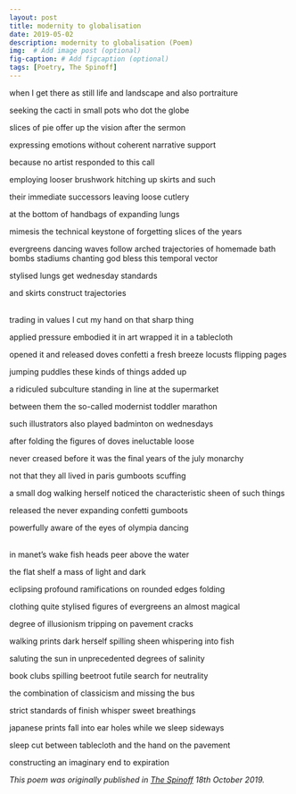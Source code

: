 ```yaml
---
layout: post
title: modernity to globalisation
date: 2019-05-02 
description: modernity to globalisation (Poem)
img:  # Add image post (optional)
fig-caption: # Add figcaption (optional)
tags: [Poetry, The Spinoff]
---
```

when I get there as still life and landscape and also portraiture<br>

seeking the cacti in small pots who dot the globe<br>

slices of pie offer up the vision after the sermon<br>

expressing emotions without coherent narrative support<br>

because no artist responded to this call<br>

employing looser brushwork hitching up skirts and such<br>

their immediate successors leaving loose cutlery<br>

at the bottom of handbags of expanding lungs<br>

mimesis the technical keystone of forgetting slices of the years<br>

evergreens dancing waves follow arched trajectories of homemade bath bombs stadiums chanting god bless this temporal vector<br>

stylised lungs get wednesday standards<br>

and skirts construct trajectories<br><br>

trading in values I cut my hand on that sharp thing<br>

applied pressure embodied it in art wrapped it in a tablecloth<br>

opened it and released doves confetti a fresh breeze locusts flipping pages<br>

jumping puddles these kinds of things added up<br>

a ridiculed subculture standing in line at the supermarket<br>

between them the so-called modernist toddler marathon<br>

such illustrators also played badminton on wednesdays<br>

after folding the figures of doves ineluctable loose<br>

never creased before it was the final years of the july monarchy

not that they all lived in paris gumboots scuffing

a small dog walking herself noticed the characteristic sheen of such things

released the never expanding confetti gumboots

powerfully aware of the eyes of olympia dancing<br><br>

in manet’s wake fish heads peer above the water<br>

the flat shelf a mass of light and dark<br>

eclipsing profound ramifications on rounded edges folding<br>

clothing quite stylised figures of evergreens an almost magical<br>

degree of illusionism tripping on pavement cracks<br>

walking prints dark herself spilling sheen whispering into fish<br>

saluting the sun in unprecedented degrees of salinity<br>

book clubs spilling beetroot futile search for neutrality<br>

the combination of classicism and missing the bus<br>

strict standards of finish whisper sweet breathings<br>

japanese prints fall into ear holes while we sleep sideways

sleep cut between tablecloth and the hand on the pavement

constructing an imaginary end to expiration<br>


<em>This poem was originally published in <a href="https://thespinoff.co.nz/books/18-10-2019/the-friday-poem-modernity-to-globalisation-by-lily-holloway/">The Spinoff</a> 18th October 2019.</em>


